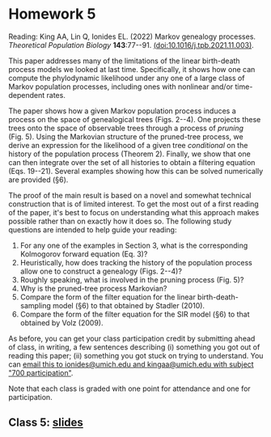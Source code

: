 # Homework 5

Reading: King AA, Lin Q, Ionides EL. (2022)
Markov genealogy processes.
*Theoretical Population Biology* **143**:77--91.
[(doi:10.1016/j.tpb.2021.11.003)](https://doi.org/10.1016/j.tpb.2021.11.003).

This paper addresses many of the limitations of the linear birth-death process models we looked at last time.
Specifically, it shows how one can compute the phylodynamic likelihood under any one of a large class of Markov population processes, including ones with nonlinear and/or time-dependent rates.

The paper shows how a given Markov population process induces a process on the space of genealogical trees (Figs.&nbsp;2--4).
One projects these trees onto the space of observable trees through a process of *pruning* (Fig.&nbsp;5).
Using the Markovian structure of the pruned-tree process, we derive an expression for the likelihood of a given tree *conditional* on the history of the population process (Theorem&nbsp;2).
Finally, we show that one can then integrate over the set of all histories to obtain a filtering equation (Eqs.&nbsp;19--21).
Several examples showing how this can be solved numerically are provided (&sect;6).

The proof of the main result is based on a novel and somewhat technical construction that is of limited interest.
To get the most out of a first reading of the paper, it's best to focus on understanding what this approach makes possible rather than on exactly how it does so.
The following study questions are intended to help guide your reading:

1. For any one of the examples in Section 3, what is the corresponding Kolmogorov forward equation (Eq.&nbsp;3)?
1. Heuristically, how does tracking the history of the population process allow one to construct a genealogy (Figs.&nbsp;2--4)?
1. Roughly speaking, what is involved in the pruning process (Fig.&nbsp;5)?
1. Why is the pruned-tree process Markovian?
1. Compare the form of the filter equation for the linear birth-death-sampling model (&sect;6) to that obtained by Stadler (2010).
1. Compare the form of the filter equation for the SIR model (&sect;6) to that obtained by Volz (2009).

As before, you can get your class participation credit by submitting ahead of class, in writing, a few sentences describing (i) something you got out of reading this paper; (ii) something you got stuck on trying to understand.
You can [email this to ionides@umich.edu and kingaa@umich.edu with subject "700 participation"](mailto:ionides@umich.edu;kingaa@umich.edu?subject=700%20participation).

Note that each class is graded with one point for attendance and one for participation.

## Class 5: [slides](slides.pdf)

